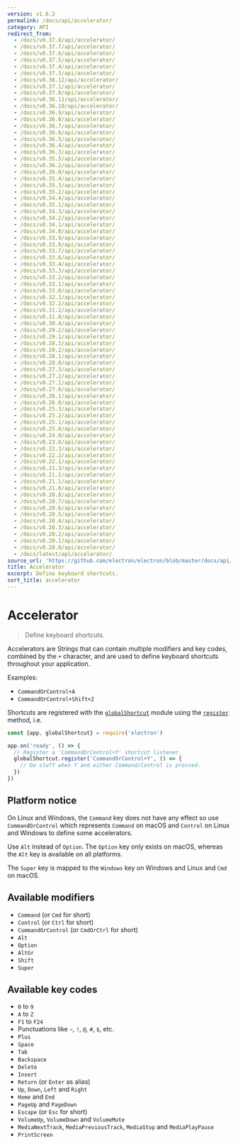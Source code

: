 ```yaml
---
version: v1.6.2
permalink: /docs/api/accelerator/
category: API
redirect_from:
  - /docs/v0.37.8/api/accelerator/
  - /docs/v0.37.7/api/accelerator/
  - /docs/v0.37.6/api/accelerator/
  - /docs/v0.37.5/api/accelerator/
  - /docs/v0.37.4/api/accelerator/
  - /docs/v0.37.3/api/accelerator/
  - /docs/v0.36.12/api/accelerator/
  - /docs/v0.37.1/api/accelerator/
  - /docs/v0.37.0/api/accelerator/
  - /docs/v0.36.11/api/accelerator/
  - /docs/v0.36.10/api/accelerator/
  - /docs/v0.36.9/api/accelerator/
  - /docs/v0.36.8/api/accelerator/
  - /docs/v0.36.7/api/accelerator/
  - /docs/v0.36.6/api/accelerator/
  - /docs/v0.36.5/api/accelerator/
  - /docs/v0.36.4/api/accelerator/
  - /docs/v0.36.3/api/accelerator/
  - /docs/v0.35.5/api/accelerator/
  - /docs/v0.36.2/api/accelerator/
  - /docs/v0.36.0/api/accelerator/
  - /docs/v0.35.4/api/accelerator/
  - /docs/v0.35.3/api/accelerator/
  - /docs/v0.35.2/api/accelerator/
  - /docs/v0.34.4/api/accelerator/
  - /docs/v0.35.1/api/accelerator/
  - /docs/v0.34.3/api/accelerator/
  - /docs/v0.34.2/api/accelerator/
  - /docs/v0.34.1/api/accelerator/
  - /docs/v0.34.0/api/accelerator/
  - /docs/v0.33.9/api/accelerator/
  - /docs/v0.33.8/api/accelerator/
  - /docs/v0.33.7/api/accelerator/
  - /docs/v0.33.6/api/accelerator/
  - /docs/v0.33.4/api/accelerator/
  - /docs/v0.33.3/api/accelerator/
  - /docs/v0.33.2/api/accelerator/
  - /docs/v0.33.1/api/accelerator/
  - /docs/v0.33.0/api/accelerator/
  - /docs/v0.32.3/api/accelerator/
  - /docs/v0.32.2/api/accelerator/
  - /docs/v0.31.2/api/accelerator/
  - /docs/v0.31.0/api/accelerator/
  - /docs/v0.30.4/api/accelerator/
  - /docs/v0.29.2/api/accelerator/
  - /docs/v0.29.1/api/accelerator/
  - /docs/v0.28.3/api/accelerator/
  - /docs/v0.28.2/api/accelerator/
  - /docs/v0.28.1/api/accelerator/
  - /docs/v0.28.0/api/accelerator/
  - /docs/v0.27.3/api/accelerator/
  - /docs/v0.27.2/api/accelerator/
  - /docs/v0.27.1/api/accelerator/
  - /docs/v0.27.0/api/accelerator/
  - /docs/v0.26.1/api/accelerator/
  - /docs/v0.26.0/api/accelerator/
  - /docs/v0.25.3/api/accelerator/
  - /docs/v0.25.2/api/accelerator/
  - /docs/v0.25.1/api/accelerator/
  - /docs/v0.25.0/api/accelerator/
  - /docs/v0.24.0/api/accelerator/
  - /docs/v0.23.0/api/accelerator/
  - /docs/v0.22.3/api/accelerator/
  - /docs/v0.22.2/api/accelerator/
  - /docs/v0.22.1/api/accelerator/
  - /docs/v0.21.3/api/accelerator/
  - /docs/v0.21.2/api/accelerator/
  - /docs/v0.21.1/api/accelerator/
  - /docs/v0.21.0/api/accelerator/
  - /docs/v0.20.8/api/accelerator/
  - /docs/v0.20.7/api/accelerator/
  - /docs/v0.20.6/api/accelerator/
  - /docs/v0.20.5/api/accelerator/
  - /docs/v0.20.4/api/accelerator/
  - /docs/v0.20.3/api/accelerator/
  - /docs/v0.20.2/api/accelerator/
  - /docs/v0.20.1/api/accelerator/
  - /docs/v0.20.0/api/accelerator/
  - /docs/latest/api/accelerator/
source_url: 'https://github.com/electron/electron/blob/master/docs/api/accelerator.md'
title: Accelerator
excerpt: Define keyboard shortcuts.
sort_title: accelerator
---
```



<!--

Greetings, Electron hacker!

This file is generated automatically, so it should not be edited.

To make changes, head over to the electron/electron repository:

https://github.com/electron/electron/blob/master/docs/api/accelerator.md

-->

# Accelerator

> Define keyboard shortcuts.

Accelerators are Strings that can contain multiple modifiers and key codes, combined by the `+` character, and are used to define keyboard shortcuts throughout your application.

Examples:

*   `CommandOrControl+A`
*   `CommandOrControl+Shift+Z`

Shortcuts are registered with the [`globalShortcut`]({{site.baseurl}}/docs/api/global-shortcut) module using the [`register`]({{site.baseurl}}/docs/api/global-shortcut#globalshortcutregisteraccelerator-callback) method, i.e.

```javascript
const {app, globalShortcut} = require('electron')

app.on('ready', () => {
  // Register a 'CommandOrControl+Y' shortcut listener.
  globalShortcut.register('CommandOrControl+Y', () => {
    // Do stuff when Y and either Command/Control is pressed.
  })
})
```

## Platform notice

On Linux and Windows, the `Command` key does not have any effect so use `CommandOrControl` which represents `Command` on macOS and `Control` on Linux and Windows to define some accelerators.

Use `Alt` instead of `Option`. The `Option` key only exists on macOS, whereas the `Alt` key is available on all platforms.

The `Super` key is mapped to the `Windows` key on Windows and Linux and `Cmd` on macOS.

## Available modifiers

*   `Command` (or `Cmd` for short)
*   `Control` (or `Ctrl` for short)
*   `CommandOrControl` (or `CmdOrCtrl` for short)
*   `Alt`
*   `Option`
*   `AltGr`
*   `Shift`
*   `Super`

## Available key codes

*   `0` to `9`
*   `A` to `Z`
*   `F1` to `F24`
*   Punctuations like `~`, `!`, `@`, `#`, `$`, etc.
*   `Plus`
*   `Space`
*   `Tab`
*   `Backspace`
*   `Delete`
*   `Insert`
*   `Return` (or `Enter` as alias)
*   `Up`, `Down`, `Left` and `Right`
*   `Home` and `End`
*   `PageUp` and `PageDown`
*   `Escape` (or `Esc` for short)
*   `VolumeUp`, `VolumeDown` and `VolumeMute`
*   `MediaNextTrack`, `MediaPreviousTrack`, `MediaStop` and `MediaPlayPause`
*   `PrintScreen`

